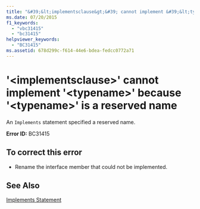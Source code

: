 ```yaml
---
title: "&#39;&lt;implementsclause&gt;&#39; cannot implement &#39;&lt;typename&gt;&#39; because &#39;&lt;typename&gt;&#39; is a reserved name"
ms.date: 07/20/2015
f1_keywords: 
  - "vbc31415"
  - "bc31415"
helpviewer_keywords: 
  - "BC31415"
ms.assetid: 678d299c-f614-44e6-bdea-fedcc0772a71
---
```

# &#39;&lt;implementsclause&gt;&#39; cannot implement &#39;&lt;typename&gt;&#39; because &#39;&lt;typename&gt;&#39; is a reserved name
An `Implements` statement specified a reserved name.  
  
 **Error ID:** BC31415  
  
## To correct this error  
  
- Rename the interface member that could not be implemented.  
  
## See Also  
 [Implements Statement](../../visual-basic/language-reference/statements/implements-statement.md)
